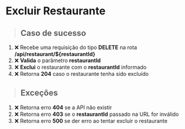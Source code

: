 # Excluir Restaurante

> ## Caso de sucesso

1. ❌ Recebe uma requisição do tipo **DELETE** na rota **/api/restaurant/${restaurantId}**
2. ❌ **Valida** o parâmetro **restaurantId**
3. ❌ **Exclui** o restaurante com o **restaurantId** informado
4. ❌ Retorna **204** caso o restaurante tenha sido excluído

> ## Exceções

1. ❌ Retorna erro **404** se a API não existir
2. ❌ Retorna erro **403** se o **restaurantId** passado na URL for inválido
3. ❌ Retorna erro **500** se der erro ao tentar excluir o restaurante
